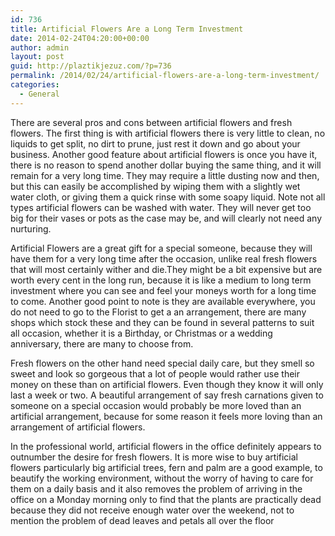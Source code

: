```yaml
---
id: 736
title: Artificial Flowers Are a Long Term Investment
date: 2014-02-24T04:20:00+00:00
author: admin
layout: post
guid: http://plaztikjezuz.com/?p=736
permalink: /2014/02/24/artificial-flowers-are-a-long-term-investment/
categories:
  - General
---
```

There are several pros and cons between artificial flowers and fresh flowers. The first thing is with artificial flowers there is very little to clean, no liquids to get split, no dirt to prune, just rest it down and go about your business. Another good feature about artificial flowers is once you have it, there is no reason to spend another dollar buying the same thing, and it will remain for a very long time. They may require a little dusting now and then, but this can easily be accomplished by wiping them with a slightly wet water cloth, or giving them a quick rinse with some soapy liquid. Note not all types artificial flowers can be washed with water. They will never get too big for their vases or pots as the case may be, and will clearly not need any nurturing.

Artificial Flowers are a great gift for a special someone, because they will have them for a very long time after the occasion, unlike real fresh flowers that will most certainly wither and die.They might be a bit expensive but are worth every cent in the long run, because it is like a medium to long term investment where you can see and feel your moneys worth for a long time to come. Another good point to note is they are available everywhere, you do not need to go to the Florist to get a an arrangement, there are many shops which stock these and they can be found in several patterns to suit all occasion, whether it is a Birthday, or Christmas or a wedding anniversary, there are many to choose from.

Fresh flowers on the other hand need special daily care, but they smell so sweet and look so gorgeous that a lot of people would rather use their money on these than on artificial flowers. Even though they know it will only last a week or two. A beautiful arrangement of say fresh carnations given to someone on a special occasion would probably be more loved than an artificial arrangement, because for some reason it feels more loving than an arrangement of artificial flowers.

In the professional world, artificial flowers in the office definitely appears to outnumber the desire for fresh flowers. It is more wise to buy artificial flowers particularly big artificial trees, fern and palm are a good example, to beautify the working environment, without the worry of having to care for them on a daily basis and it also removes the problem of arriving in the office on a Monday morning only to find that the plants are practically dead because they did not receive enough water over the weekend, not to mention the problem of dead leaves and petals all over the floor